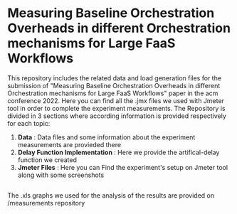 # Measuring Baseline Orchestration Overheads in different Orchestration mechanisms for Large FaaS Workflows

This repository includes the related data and load generation files for the submission of "Measuring Baseline Orchestration Overheads in different Orchestration mechanisms for Large FaaS Workflows" paper in the acm conference 2022.  Here you can find all the .jmx files we used with Jmeter tool in order to complete the experiment measurements. The Repository is divided in 3 sections where according information is provided respectively for each topic: 
1) **Data** : Data files and some information about the experiment measurements are provieded there
2) **Delay Function Implementation** : Here we provide the artifical-delay function we created
3) **Jmeter Files** : Here you can Find the experiment's setup on Jmeter tool along with some screenshots

## 

The .xls graphs we used for the analysis of the results are provided on /measurements repository
